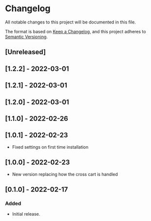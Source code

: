 # Changelog

All notable changes to this project will be documented in this file.

The format is based on [Keep a Changelog](https://keepachangelog.com/en/1.0.0/),
and this project adheres to [Semantic Versioning](https://semver.org/spec/v2.0.0.html).

## [Unreleased]

## [1.2.2] - 2022-03-01

## [1.2.1] - 2022-03-01

## [1.2.0] - 2022-03-01

## [1.1.0] - 2022-02-26

## [1.0.1] - 2022-02-23

- Fixed settings on first time installation

## [1.0.0] - 2022-02-23

- New version replacing how the cross cart is handled

## [0.1.0] - 2022-02-17

### Added

- Initial release.
